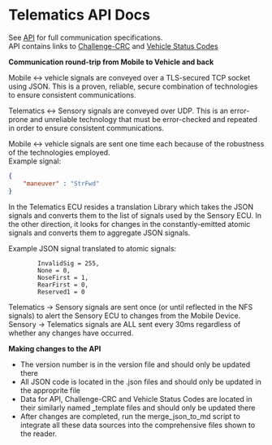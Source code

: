# Telematics API Docs  

See [API](API.md) for full communication specifications.  
API contains links to [Challenge-CRC](Challenge-CRC.md) and [Vehicle Status Codes](./Vehicle_Status_Codes.md)  


**Communication round-trip from Mobile to Vehicle and back**

Mobile <-> vehicle signals are conveyed over a TLS-secured TCP socket using JSON. This is a proven, reliable, secure combination of technologies to ensure consistent communications.  

Telematics <-> Sensory signals are conveyed over UDP. This is an error-prone and unreliable technology that must be error-checked and repeated in order to ensure consistent communications.  

Mobile <-> vehicle signals are sent one time each because of the robustness of the technologies employed.  
Example signal:
```json
{
    "maneuver" : "StrFwd"
}
```

In the Telematics ECU resides a translation Library which takes the JSON signals and converts them to the list of signals used by the Sensory ECU. In the other direction, it looks for changes in the constantly-emitted atomic signals and converts them to aggregate JSON signals.

Example JSON signal translated to atomic signals:
```
        InvalidSig = 255,
        None = 0,
        NoseFirst = 1,
        RearFirst = 0,
        Reserved1 = 0

```

Telematics -> Sensory signals are sent once (or until reflected in the NFS signals) to alert the Sensory ECU to changes from the Mobile Device.  
Sensory -> Telematics signals are ALL sent every 30ms regardless of whether any changes have occurred.  


**Making changes to the API**
* The version number is in the version file and should only be updated there
* All JSON code is located in the .json files and should only be updated in the approprite file
* Data for API, Challenge-CRC and Vehicle Status Codes are located in their similarly named _template files and should only be updated there
* After changes are completed, run the merge_json_to_md script to integrate all these data sources into the comprehensive files shown to the reader.
